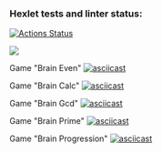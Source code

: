 ### Hexlet tests and linter status:
[![Actions Status](https://github.com/Romanavr/python-project-49/actions/workflows/hexlet-check.yml/badge.svg)](https://github.com/Romanavr/python-project-49/actions)

<a href="https://codeclimate.com/github/Romanavr/python-project-49/maintainability"><img src="https://api.codeclimate.com/v1/badges/19c3718494e3f041d781/maintainability" /></a>

Game "Brain Even"
[![asciicast](https://asciinema.org/a/DWHIJ2TUx9154wBbXPUvHwB69.png)](https://asciinema.org/a/DWHIJ2TUx9154wBbXPUvHwB69)

Game "Brain Calc"
[![asciicast](https://asciinema.org/a/abJVRI5Ga4tD6uucAz7pmqqsa.png)](https://asciinema.org/a/abJVRI5Ga4tD6uucAz7pmqqsa)

Game "Brain Gcd"
[![asciicast](https://asciinema.org/a/98lbkRA8rUFHSll6B13IBeKPH.png)](https://asciinema.org/a/98lbkRA8rUFHSll6B13IBeKPH)

Game "Brain Prime"
[![asciicast](https://asciinema.org/a/HG4sm0bYbx1f2vHbJBkBBL3WW.png)](https://asciinema.org/a/HG4sm0bYbx1f2vHbJBkBBL3WW)

Game "Brain Progression"
[![asciicast](https://asciinema.org/a/S1HkSEGMZ8JA1e4dKa70RZ2HU.png)](https://asciinema.org/a/S1HkSEGMZ8JA1e4dKa70RZ2HU)